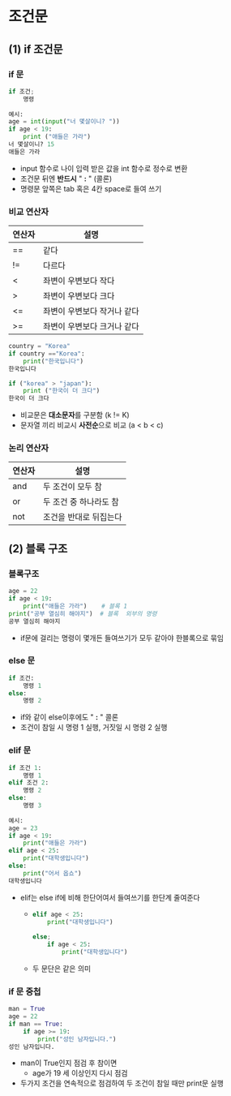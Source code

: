 # 조건문

## (1) if  조건문

### if 문

```python
if 조건;
	명령
    
예시:
age = int(input("너 몇살이니? "))
if age < 19:
    print ("애들은 가라")
너 몇살이니? 15
애들은 가라
```

- input 함수로 나이 입력 받은 값을 int 함수로 정수로 변환
- 조건문 뒤엔 **반드시** \" **:** " (콜론)
- 명령문 앞쪽은 tab 혹은 4칸 space로 들여 쓰기



### 비교 연산자

| 연산자 | 설명                        |
| ------ | --------------------------- |
| ==     | 같다                        |
| !=     | 다르다                      |
| <      | 좌변이 우변보다 작다        |
| >      | 좌변이 우변보다 크다        |
| <=     | 좌변이 우변보다 작거나 같다 |
| >=     | 좌변이 우변보다 크거나 같다 |

```python
country = "Korea"
if country =="Korea":
    print("한국입니다")
한국입니다

if ("korea" > "japan"):
    print ("한국이 더 크다")
한국이 더 크다
```

- 비교문은 **대소문자**를 구분함 (k != K)
- 문자열 끼리 비교시 **사전순**으로 비교 (a < b < c)



### 논리 연산자

| 연산자 | 설명                   |
| ------ | ---------------------- |
| and    | 두 조건이 모두 참      |
| or     | 두 조건 중 하나라도 참 |
| not    | 조건을 반대로 뒤집는다 |



## (2) 블록 구조

### 블록구조

```python
age = 22
if age < 19:                   
    print("애들은 가라")    # 블록 1 
print("공부 열심히 해야지")  # 블록  외부의 명령
공부 열심히 해야지
```

- if문에 걸리는 명령이 몇개든 들여쓰기가 모두 같아야 한블록으로 묶임



### else 문

```python
if 조건:
    명령 1
else:
    명령 2
```

- if와 같이 else이후에도 " **:** " 콜론
- 조건이 참일 시 명령 1 실행, 거짓일 시 명령 2 실행



### elif 문

```python
if 조건 1:
    명령 1
elif 조건 2:
    명령 2
else:
    명령 3
    
예시:
age = 23
if age < 19:
    print("애들은 가라")
elif age < 25:
    print("대학생입니다")
else:
    print("어서 옵쇼")
대학생입니다
```

- elif는 else if에 비해 한단어여서 들여쓰기를 한단계 줄여준다

  - ```python
    elif age < 25:
        print("대학생입니다")
        
    else;
    	if age < 25:
        	print("대학생입니다")
    ```

  - 두 문단은 같은 의미



### if 문 중첩

```python
man = True
age = 22
if man == True:
    if age >= 19:
        print("성인 남자입니다.")
성인 남자입니다.
```

- man이 True인지 점검 후 참이면 
  - age가 19 세 이상인지 다시 점검
- 두가지 조건을 연속적으로 점검하여 두 조건이 참일 때만 print문 실행